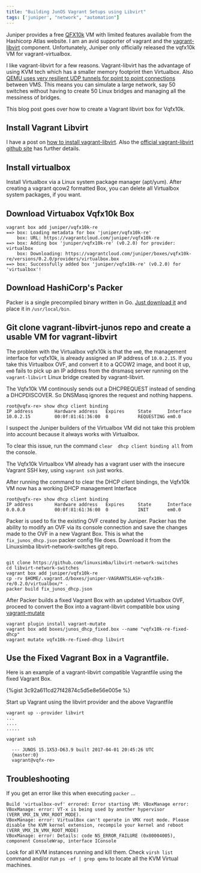```yaml
---
title: "Building JunOS Vagrant Setups using Libvirt"
tags: ['juniper', "network", "automation"]
---
```


Juniper provides a free [QFX10k](https://www.juniper.net/us/en/products-services/switching/qfx-series/qfx10000/) VM with limited features available from the Hashicorp Atlas website.
I am an avid supporter of vagrant and the [vagrant-libvirt](https://linuxsimba.com/vagrant-libvirt-install) component. Unfortunately, Juniper only officially released the vqfx10k VM for vagrant-virtualbox.

I like vagrant-libvirt for a few reasons. Vagrant-libvirt has the advantage of using KVM tech which has a smaller memory footprint then Virtualbox. Also [QEMU uses very resilient UDP tunnels for point to point connections](https://linuxsimba.com/qemu-tunnel-types) between VMS. This means you can simulate a large network, say 50 switches without having to create 50 Linux bridges and managing all the messiness of bridges.

This blog post goes over how to create a Vagrant libvirt box for Vqfx10k.

## Install Vagrant Libvirt
I have a post on [how to install vagrant-libvirt](https://linuxsimba.com/vagrant-libvirt-install). Also the [official vagrant-libvirt github site](https://github.com/vagrant-libvirt/vagrant-libvirt) has further details.

## Install virtualbox
Install Virtualbox via a Linux system package manager (apt/yum). After creating a vagrant qcow2 formatted Box, you can delete all Virtualbox system packages, if you want.

## Download Virtuabox Vqfx10k Box

```
vagrant box add juniper/vqfx10k-re
==> box: Loading metadata for box 'juniper/vqfx10k-re'
    box: URL: https://vagrantcloud.com/juniper/vqfx10k-re
==> box: Adding box 'juniper/vqfx10k-re' (v0.2.0) for provider: virtualbox
    box: Downloading: https://vagrantcloud.com/juniper/boxes/vqfx10k-re/versions/0.2.0/providers/virtualbox.box
==> box: Successfully added box 'juniper/vqfx10k-re' (v0.2.0) for 'virtualbox'!
```

## Download HashiCorp's Packer

Packer is a single precompiled binary written in Go. [Just download it](https://www.packer.io/docs/install/index.html) and place it in ``/usr/local/bin``.


## Git clone vagrant-libvirt-junos repo and create a usable VM for vagrant-libvirt

The problem with the Virtualbox vqfx10k is that the ``em0``, the management interface for vqfx10k, is already assigned an IP address of ``10.0.2.15``. If you take this Virtualbox OVF, and convert it to a QCOW2 image, and boot it up, ``em0`` fails to pick up an IP address from the dnsmasq server running on the ``vagrant-libvirt`` Linux bridge created by vagrant-libvirt.

The Vqfx10k VM continously sends out a DHCPREQUEST instead of sending a DHCPDISCOVER. So DNSMasq ignores the request and nothing happens.

```
root@vqfx-re> show dhcp client binding
IP address        Hardware address   Expires     State      Interface
10.0.2.15         00:0f:81:61:36:00  0           REQUESTING em0.0
```

I suspect the Juniper builders of the Virtualbox VM did not take this problem into account because it always works with Virtualbox.


To clear this issue, run the command ``clear  dhcp client binding all`` from the console.

The Vqfx10k Virtualbox VM already has a vagrant user with the insecure Vagrant SSH key, using ``vagrant ssh`` just works.

After running the command to clear the DHCP client bindings, the Vqfx10k VM now has a working DHCP management Interface

```
root@vqfx-re> show dhcp client binding
IP address        Hardware address   Expires     State      Interface
0.0.0.0           00:0f:81:61:36:00  0           INIT       em0.0
```

Packer is used to fix the existing OVF created by Juniper. Packer has the ability to modify an OVF via its console connection and save the changes made to the OVF in a new Vagrant Box.
This is what the ``fix_junos_dhcp.json`` packer config file does. Download it from the Linuxsimba libvirt-network-switches git repo.

```

git clone https://github.com/linuxsimba/libvirt-network-switches
cd libvirt-network-switches
vagrant box add juniper/vqfx10k-re
cp -rv $HOME/.vagrant.d/boxes/juniper-VAGRANTSLASH-vqfx10k-re/0.2.0/virtualbox/* .
packer build fix_junos_dhcp.json

```
After Packer builds a fixed Vagrant Box with an updated Virtualbox OVF, proceed to convert the Box into a vagrant-libvirt compatible box using [vagrant-mutate](https://github.com/sciurus/vagrant-mutate)

```
vagrant plugin install vagrant-mutate
vagrant box add boxes/junos_dhcp_fixed.box --name "vqfx10k-re-fixed-dhcp"
vagrant mutate vqfx10k-re-fixed-dhcp libvirt
```

## Use the Fixed Vagrant Box in a Vagrantfile.

Here is an example of a vagrant-libvirt compatible Vagrantfile using the fixed Vagrant Box.

{%gist 3c92a611cd27f42874c5d5e8e56e005e %}

Start up Vagrant using the libvirt provider and the above Vagrantfile

```
vagrant up --provider libvirt
...
....
.....

vagrant ssh

  --- JUNOS 15.1X53-D63.9 built 2017-04-01 20:45:26 UTC
  {master:0}
  vagrant@vqfx-re>
```

## Troubleshooting

If you get an error like this when executing ``packer`` ...

```
Build 'virtualbox-ovf' errored: Error starting VM: VBoxManage error: VBoxManage: error: VT-x is being used by another hypervisor (VERR_VMX_IN_VMX_ROOT_MODE).
VBoxManage: error: VirtualBox can't operate in VMX root mode. Please disable the KVM kernel extension, recompile your kernel and reboot (VERR_VMX_IN_VMX_ROOT_MODE)
VBoxManage: error: Details: code NS_ERROR_FAILURE (0x80004005), component ConsoleWrap, interface IConsole

```

Look for all KVM instances running and kill them. Check ``virsh list`` command and/or run ``ps -ef | grep qemu`` to locate all the KVM Virtual machines.
